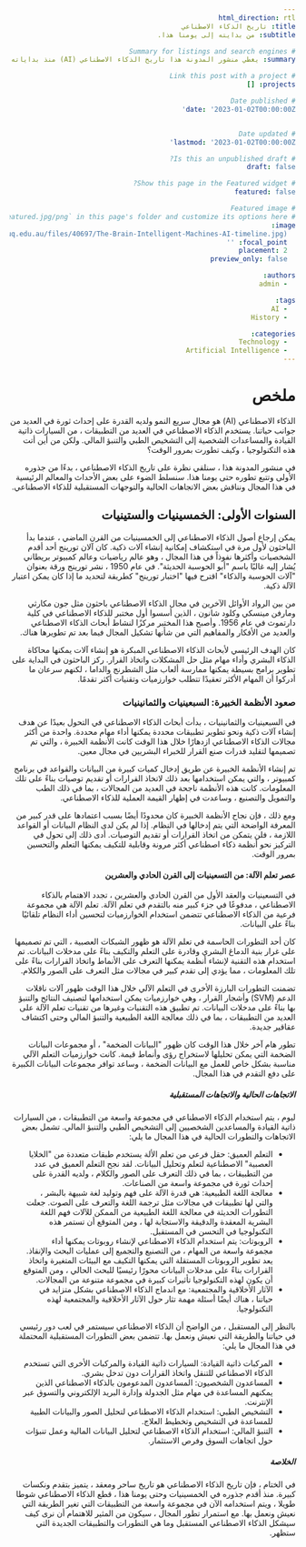```yaml
---
html_direction: rtl
title: تاريخ الذكاء الاصطناعي
subtitle: من بدايته إلى يومنا هذا.

# Summary for listings and search engines
summary: يغطي منشور المدونة هذا تاريخ الذكاء الاصطناعي (AI) منذ بداياته وحتى يومنا هذا. ويتضمن جدولًا زمنيًا للأحداث الرئيسية والمعالم في تطوير الذكاء الاصطناعي ، بالإضافة إلى مناقشة الاتجاهات الحالية والتوجهات المستقبلية لهذا المجال.

# Link this post with a project
projects: []

# Date published
date: '2023-01-02T00:00:00Z'


# Date updated
lastmod: '2023-01-02T00:00:00Z'

# Is this an unpublished draft?
draft: false

# Show this page in the Featured widget?
featured: false

# Featured image
# Place an image named `featured.jpg/png` in this page's folder and customize its options here.
image:
  caption: 'Image credit: [**qbi**](https://qbi.uq.edu.au/files/40697/The-Brain-Intelligent-Machines-AI-timeline.jpg)'
  focal_point: ''
  placement: 2
  preview_only: false

authors:
  - admin

tags:
  - AI
  - History

categories:
  - Technology
  - Artificial Intelligence
---
```

<html lang="ar" dir="rtl">
<body>

<h1>
ملخص
</h1>
<p>
الذكاء الاصطناعي (AI) هو مجال سريع النمو ولديه القدرة على إحداث ثورة في العديد من جوانب حياتنا. يستخدم الذكاء الاصطناعي في العديد من التطبيقات ، من السيارات ذاتية القيادة والمساعدات الشخصية إلى التشخيص الطبي والتنبؤ المالي. ولكن من أين أتت هذه التكنولوجيا ، وكيف تطورت بمرور الوقت؟

في منشور المدونة هذا ، سنلقي نظرة على تاريخ الذكاء الاصطناعي ، بدءًا من جذوره الأولى وتتبع تطوره حتى يومنا هذا. سنسلط الضوء على بعض الأحداث والمعالم الرئيسية في هذا المجال ونناقش بعض الاتجاهات الحالية والتوجهات المستقبلية للذكاء الاصطناعي.
</p>


<h2>
السنوات الأولى: الخمسينيات والستينيات
</h2>
<p>
يمكن إرجاع أصول الذكاء الاصطناعي إلى الخمسينيات من القرن الماضي ، عندما بدأ الباحثون لأول مرة في استكشاف إمكانية إنشاء آلات ذكية. كان آلان تورينج أحد أقدم الشخصيات وأكثرها نفوذاً في هذا المجال ، وهو عالم رياضيات وعالم كمبيوتر بريطاني يُشار إليه غالبًا باسم "أبو الحوسبة الحديثة". في عام 1950 ، نشر تورينج ورقة بعنوان "آلات الحوسبة والذكاء" اقترح فيها "اختبار تورينج" كطريقة لتحديد ما إذا كان يمكن اعتبار الآلة ذكية.

من بين الرواد الأوائل الآخرين في مجال الذكاء الاصطناعي باحثون مثل جون مكارثي ومارفن مينسكي وكلود شانون ، الذين أسسوا أول مختبر للذكاء الاصطناعي في كلية دارتموث في عام 1956. وأصبح هذا المختبر مركزًا لنشاط أبحاث الذكاء الاصطناعي والعديد من الأفكار والمفاهيم التي من شأنها تشكيل المجال فيما بعد تم تطويرها هناك.

كان الهدف الرئيسي لأبحاث الذكاء الاصطناعي المبكرة هو إنشاء آلات يمكنها محاكاة الذكاء البشري وأداء مهام مثل حل المشكلات واتخاذ القرار. ركز الباحثون في البداية على تطوير برامج بسيطة يمكنها ممارسة ألعاب مثل الشطرنج والداما ، لكنهم سرعان ما أدركوا أن المهام الأكثر تعقيدًا تتطلب خوارزميات وتقنيات أكثر تقدمًا.
</p>


<h3>
صعود الأنظمة الخبيرة: السبعينيات والثمانينيات
</h3>
<p>
في السبعينيات والثمانينيات ، بدأت أبحاث الذكاء الاصطناعي في التحول بعيدًا عن هدف إنشاء آلات ذكية ونحو تطوير تطبيقات محددة يمكنها أداء مهام محددة. واحدة من أكثر مجالات الذكاء الاصطناعي ازدهارًا خلال هذا الوقت كانت الأنظمة الخبيرة ، والتي تم تصميمها لتقليد قدرات صنع القرار للخبراء البشريين في مجال معين.

تم إنشاء الأنظمة الخبيرة عن طريق إدخال كميات كبيرة من البيانات والقواعد في برنامج كمبيوتر ، والتي يمكن استخدامها بعد ذلك لاتخاذ القرارات أو تقديم توصيات بناءً على تلك المعلومات. كانت هذه الأنظمة ناجحة في العديد من المجالات ، بما في ذلك الطب والتمويل والتصنيع ، وساعدت في إظهار القيمة العملية للذكاء الاصطناعي.

ومع ذلك ، فإن نجاح الأنظمة الخبيرة كان محدودًا أيضًا بسبب اعتمادها على قدر كبير من المعرفة الواضحة التي يتم إدخالها في النظام. إذا لم يكن لدى النظام البيانات أو القواعد اللازمة ، فلن يتمكن من اتخاذ القرارات أو تقديم التوصيات. أدى ذلك إلى تحول في التركيز نحو أنظمة ذكاء اصطناعي أكثر مرونة وقابلية للتكيف يمكنها التعلم والتحسين بمرور الوقت.
</p>



<h4>
عصر تعلم الآلة: من التسعينيات إلى القرن الحادي والعشرين
</h4>
<p>
في التسعينيات والعقد الأول من القرن الحادي والعشرين ، تجدد الاهتمام بالذكاء الاصطناعي ، مدفوعًا في جزء كبير منه بالتقدم في تعلم الآلة. تعلم الآلة هي مجموعة فرعية من الذكاء الاصطناعي تتضمن استخدام الخوارزميات لتحسين أداء النظام تلقائيًا بناءً على البيانات.

كان أحد التطورات الحاسمة في تعلم الآلة هو ظهور الشبكات العصبية ، التي تم تصميمها على غرار بنية الدماغ البشري وقادرة على التعلم والتكيف بناءً على مدخلات البيانات. تم استخدام هذه التقنية لإنشاء أنظمة يمكنها التعرف على الأنماط واتخاذ القرارات بناءً على تلك المعلومات ، مما يؤدي إلى تقدم كبير في مجالات مثل التعرف على الصور والكلام.

تضمنت التطورات البارزة الأخرى في التعلم الآلي خلال هذا الوقت ظهور آلات ناقلات الدعم (SVM) وأشجار القرار ، وهي خوارزميات يمكن استخدامها لتصنيف النتائج والتنبؤ بها بناءً على مدخلات البيانات. تم تطبيق هذه التقنيات وغيرها من تقنيات تعلم الآلة على العديد من التطبيقات ، بما في ذلك معالجة اللغة الطبيعية والتنبؤ المالي وحتى اكتشاف عقاقير جديدة.

تطور هام آخر خلال هذا الوقت كان ظهور "البيانات الضخمة" ، أو مجموعات البيانات الضخمة التي يمكن تحليلها لاستخراج رؤى وأنماط قيمة. كانت خوارزميات التعلم الآلي مناسبة بشكل خاص للعمل مع البيانات الضخمة ، وساعد توافر مجموعات البيانات الكبيرة على دفع التقدم في هذا المجال.
</p>



<h5>
الاتجاهات الحالية والاتجاهات المستقبلية
</h5>
<p>
ليوم ، يتم استخدام الذكاء الاصطناعي في مجموعة واسعة من التطبيقات ، من السيارات ذاتية القيادة والمساعدين الشخصيين إلى التشخيص الطبي والتنبؤ المالي. تشمل بعض الاتجاهات والتطورات الحالية في هذا المجال ما يلي:
</p>
<ul>
  <li>التعلم العميق: حقل فرعي من تعلم الألة يستخدم طبقات متعددة من "الخلايا العصبية" الاصطناعية لتعلم وتحليل البيانات. لقد نجح التعلم العميق في عدد من التطبيقات ، بما في ذلك التعرف على الصور والكلام ، ولديه القدرة على إحداث ثورة في مجموعة واسعة من الصناعات.</li>
  <li>معالجة اللغة الطبيعية: هي قدرة الآلة على فهم وتوليد لغة شبيهة بالبشر ، والتي لها تطبيقات في مجالات مثل ترجمة اللغة والتعرف على الصوت. جعلت التطورات الحديثة في معالجة اللغة الطبيعية من الممكن للآلات فهم اللغة البشرية المعقدة والدقيقة والاستجابة لها ، ومن المتوقع أن تستمر هذه التكنولوجيا في التحسن في المستقبل.</li>
  <li>الروبوتات: يتم استخدام الذكاء الاصطناعي لإنشاء روبوتات يمكنها أداء مجموعة واسعة من المهام ، من التصنيع والتجميع إلى عمليات البحث والإنقاذ. يعد تطوير الروبوتات المستقلة التي يمكنها التكيف مع البيئات المتغيرة واتخاذ القرارات بناءً على مدخلات البيانات محورًا رئيسيًا للبحث الحالي ، ومن المتوقع أن يكون لهذه التكنولوجيا تأثيرات كبيرة في مجموعة متنوعة من المجالات.</li>
  <li>الآثار الأخلاقية والمجتمعية: مع اندماج الذكاء الاصطناعي بشكل متزايد في حياتنا ، هناك أيضًا أسئلة مهمة تثار حول الآثار الأخلاقية والمجتمعية لهذه التكنولوجيا.</li>
</ul>

<p>
بالنظر إلى المستقبل ، من الواضح أن الذكاء الاصطناعي سيستمر في لعب دور رئيسي في حياتنا والطريقة التي نعيش ونعمل بها. تتضمن بعض التطورات المستقبلية المحتملة في هذا المجال ما يلي:
</p>
<ul>
  <li>المركبات ذاتية القيادة: السيارات ذاتية القيادة والمركبات الأخرى التي تستخدم الذكاء الاصطناعي للتنقل واتخاذ القرارات دون تدخل بشري.</li>
  <li>المساعدون الشخصيون: المساعدون المدعومون بالذكاء الاصطناعي الذين يمكنهم المساعدة في مهام مثل الجدولة وإدارة البريد الإلكتروني والتسوق عبر الإنترنت.</li>
  <li>التشخيص الطبي: استخدام الذكاء الاصطناعي لتحليل الصور والبيانات الطبية للمساعدة في التشخيص وتخطيط العلاج.</li>
  <li>التنبؤ المالي: استخدام الذكاء الاصطناعي لتحليل البيانات المالية وعمل تنبؤات حول اتجاهات السوق وفرص الاستثمار.</li>
</ul>



<h5>
الخلاصة
</h5>
<p>
في الختام ، فإن تاريخ الذكاء الاصطناعي هو تاريخ ساحر ومعقد ، يتميز بتقدم ونكسات كبيرة. منذ أقدم جذوره في الخمسينيات وحتى يومنا هذا ، قطع الذكاء الاصطناعي شوطا طويلا ، ويتم استخدامه الآن في مجموعة واسعة من التطبيقات التي تغير الطريقة التي نعيش ونعمل بها. مع استمرار تطور المجال ، سيكون من المثير للاهتمام أن نرى كيف سيشكل الذكاء الاصطناعي المستقبل وما هي التطورات والتطبيقات الجديدة التي ستظهر.
</p>





</body>
</html>